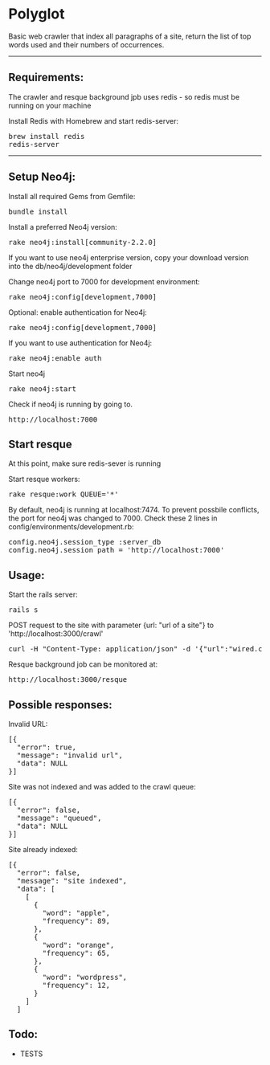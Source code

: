 Polyglot
===================

Basic web crawler that index all paragraphs of a site, return the list of top words used and their numbers of occurrences.

----------

Requirements:
-------------
The crawler and resque background jpb uses redis - so redis must be running on your machine

Install Redis with Homebrew and start redis-server:
<pre>
brew install redis
redis-server
</pre>

--------------

Setup Neo4j:
-------------

Install all required Gems from Gemfile:
<pre>
bundle install
</pre>

Install a preferred Neo4j version:
<pre>
rake neo4j:install[community-2.2.0]
</pre>
If you want to use neo4j enterprise version, copy your download version into the db/neo4j/development folder

Change neo4j port to 7000 for development environment:
<pre>
rake neo4j:config[development,7000]
</pre>

Optional: enable authentication for Neo4j:
<pre>
rake neo4j:config[development,7000]
</pre>

If you want to use authentication for Neo4j:
<pre>
rake neo4j:enable_auth
</pre>

Start neo4j
<pre>
rake neo4j:start
</pre>

Check if neo4j is running by going to.
<pre>
http://localhost:7000
</pre>

Start resque
---------
At this point, make sure redis-sever is running

Start resque workers:
<pre>
rake resque:work QUEUE='*'
</pre>

By default, neo4j is running at localhost:7474. To prevent possbile conflicts, the port for neo4j was changed to 7000.
Check these 2 lines in config/environments/development.rb:
<pre>
config.neo4j.session_type :server_db
config.neo4j.session_path = 'http://localhost:7000'
</pre>


Usage:
-------------
Start the rails server:
<pre>
rails s
</pre>

POST request to the site with parameter {url: "url of a site"} to 'http://localhost:3000/crawl'
<pre>
curl -H "Content-Type: application/json" -d '{"url":"wired.com"}' http://localhost:3000/crawl
</pre>

Resque background job can be monitored at:
<pre>
http://localhost:3000/resque
</pre>

Possible responses:
--------------

Invalid URL:
<pre>
[{
  "error": true,
  "message": "invalid url",
  "data": NULL
}]
</pre>

Site was not indexed and was added to the crawl queue:
<pre>
[{
  "error": false,
  "message": "queued",
  "data": NULL
}]
</pre>

Site already indexed:
<pre>
[{
  "error": false,
  "message": "site indexed",
  "data": [
    [
      {
        "word": "apple",
        "frequency": 89,
      },
      {
        "word": "orange",
        "frequency": 65,
      },
      {
        "word": "wordpress",
        "frequency": 12,
      }
    ]
  ]
</pre>

Todo:
-------------
- TESTS
